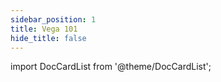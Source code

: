```yaml
---
sidebar_position: 1
title: Vega 101
hide_title: false
---
```

import DocCardList from '@theme/DocCardList';